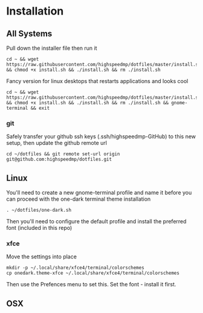 # Installation

## All Systems
Pull down the installer file then run it 
```
cd ~ && wget https://raw.githubusercontent.com/highspeedmp/dotfiles/master/install.sh && chmod +x install.sh && ./install.sh && rm ./install.sh
```
Fancy version for linux desktops that restarts applications and looks cool
```
cd ~ && wget https://raw.githubusercontent.com/highspeedmp/dotfiles/master/install.sh && chmod +x install.sh && ./install.sh && rm ./install.sh && gnome-terminal && exit
```
### git
Safely transfer your github ssh keys (.ssh/highspeedmp-GitHub) to this new setup, then update the github remote url
```
cd ~/dotfiles && git remote set-url origin git@github.com:highspeedmp/dotfiles.git
```

## Linux 
You'll need to create a new gnome-terminal profile and name it before you can proceed with the one-dark terminal theme installation
```
. ~/dotfiles/one-dark.sh
```
Then you'll need to configure the default profile and install the preferred font (included in this repo)

### xfce
Move the settings into place
```
mkdir -p ~/.local/share/xfce4/terminal/colorschemes
cp onedark.theme-xfce ~/.local/share/xfce4/terminal/colorschemes
```
Then use the Prefences menu to set this. 
Set the font - install it first.

## OSX
